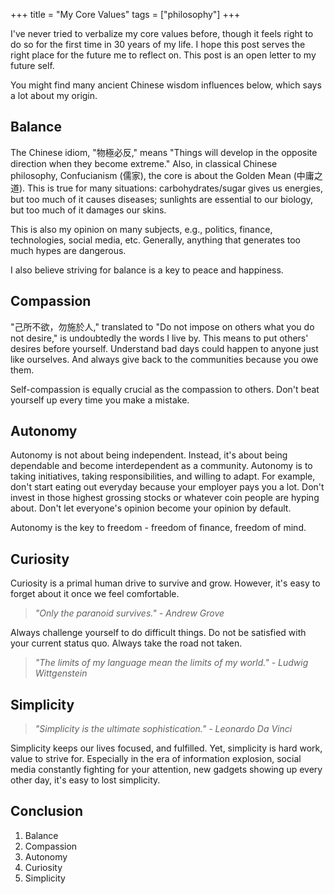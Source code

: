 +++
title = "My Core Values"
tags = ["philosophy"]
+++

I've never tried to verbalize my core values before,
though it feels right to do so for the first time in 30 years of my life.
I hope this post serves the right place for the future me to reflect on.
This post is an open letter to my future self.

You might find many ancient Chinese wisdom influences below, which says a lot about my origin.

<!-- more -->

## Balance

The Chinese idiom, "物極必反," means "Things will develop in the opposite
direction when they become extreme." Also, in classical Chinese philosophy,
Confucianism (儒家), the core is about the Golden Mean (中庸之道).
This is true for many situations: carbohydrates/sugar gives us energies, but too
much of it causes diseases; sunlights are essential to our biology, but too much
of it damages our skins.

This is also my opinion on many subjects, e.g., politics, finance, technologies,
social media, etc.
Generally, anything that generates too much hypes are dangerous.

I also believe striving for balance is a key to peace and happiness.

## Compassion

"己所不欲，勿施於人," translated to "Do not impose on others what you do not desire,"
is undoubtedly the words I live by. This means to put others' desires before yourself.
Understand bad days could happen to anyone just like ourselves.
And always give back to the communities because you owe them.

Self-compassion is equally crucial as the compassion to others.
Don't beat yourself up every time you make a mistake.

## Autonomy

Autonomy is not about being independent. Instead, it's about being dependable and
become interdependent as a community. Autonomy is to taking initiatives,
taking responsibilities, and willing to adapt.
For example, don't start eating out everyday because your employer pays you a lot.
Don't invest in those highest grossing stocks or whatever coin people are hyping about.
Don't let everyone's opinion become your opinion by default.

Autonomy is the key to freedom - freedom of finance, freedom of mind.

## Curiosity

Curiosity is a primal human drive to survive and grow. However, it's easy to forget
about it once we feel comfortable.

> _"Only the paranoid survives." - Andrew Grove_

Always challenge yourself to do difficult things. Do not be satisfied with your current status quo.
Always take the road not taken.

> _"The limits of my language mean the limits of my world." - Ludwig Wittgenstein_

## Simplicity

> _"Simplicity is the ultimate sophistication." - Leonardo Da Vinci_

Simplicity keeps our lives focused, and fulfilled.
Yet, simplicity is hard work, value to strive for. Especially in the era of
information explosion, social media constantly fighting for your attention,
new gadgets showing up every other day, it's easy to lost simplicity.

## Conclusion

1. Balance
1. Compassion
1. Autonomy
1. Curiosity
1. Simplicity
